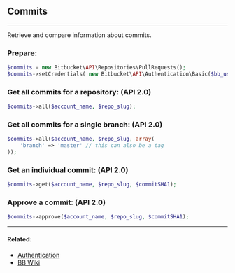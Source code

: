 ## Commits

----
Retrieve and compare information about commits.

### Prepare:
```php
$commits = new Bitbucket\API\Repositories\PullRequests();
$commits->setCredentials( new Bitbucket\API\Authentication\Basic($bb_user, $bb_pass) );
```

### Get all commits for a repository: (API 2.0)
```php
$commits->all($account_name, $repo_slug);
```

### Get all commits for a single branch: (API 2.0)
```php
$commits->all($account_name, $repo_slug, array(
    'branch' => 'master' // this can also be a tag
));
```

### Get an individual commit: (API 2.0)
```php
$commits->get($account_name, $repo_slug, $commitSHA1);
```

### Approve a commit: (API 2.0)
```php
$commits->approve($account_name, $repo_slug, $commitSHA1);
```

----

#### Related:
  * [Authentication](../authentication.md)
  * [BB Wiki](https://confluence.atlassian.com/x/doA7Fw)
